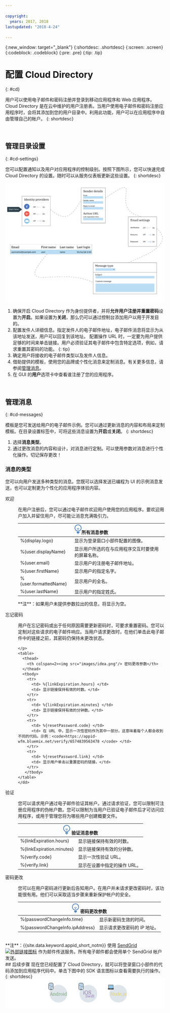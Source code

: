 ```yaml
---

copyright:
  years: 2017, 2018
lastupdated: "2018-4-24"

---
```


{:new_window: target="_blank"}
{:shortdesc: .shortdesc}
{:screen: .screen}
{:codeblock: .codeblock}
{:pre: .pre}
{:tip: .tip}

# 配置 Cloud Directory
{: #cd}

用户可以使用电子邮件和密码注册并登录到移动应用程序和 Web 应用程序。Cloud Directory 是在云中维护的用户注册表。当用户使用电子邮件和密码注册应用程序时，会将其添加到您的用户目录中。利用此功能，用户可以在应用程序中自由管理自己的帐户。
{: shortdesc}

</br>

## 管理目录设置
{: #cd-settings}

您可以配置通知以及用户对应用程序的控制级别。按照下图所示，您可以快速完成 Cloud Directory 的设置。随时可以从服务仪表板更新这些设置。
{: shortdesc}

![配置 Cloud Directory](/images/cloud-directory.png)

1. 确保开启 Cloud Directory 作为身份提供者，并将**允许用户注册并重置密码**设置为**开启**。如果设置为**关闭**，那么仍可以通过控制台添加用户以用于开发目的。
2. 配置发件人详细信息。指定发件人的电子邮件地址，电子邮件消息将显示为从该地址发送，用户可以回复到该地址。
配置操作 URL 时，一定要为用户提供足够的时间来单击链接。用户必须验证其电子邮件中包含特定选项，例如，请求重置其密码的功能。
  {: tip}
3. 确定用户将接收的电子邮件类型以及发件人信息。
4. 借助提供的模板，使用您的品牌或个性化消息来定制消息。有关更多信息，请参阅[管理消息](/docs/services/appid/cloud-directory.html#cd-messages)。
5. 在 GUI 的**用户**选项卡中查看谁注册了您的应用程序。

</br>

## 管理消息
{: #cd-messages}

模板是您可发送给用户的电子邮件示例。您可以通过更新消息的内容和布局来定制模板。在目录设置标签中，可将这些消息设置为**开启**或**关闭**。
{: shortdesc}

1. 选择**消息类型**。
2. 通过更改消息的内容和设计，对消息进行定制。可以使用参数对消息进行个性化操作。切记保存更改！

### 消息的类型

您可以向用户发送多种类型的消息。您既可以选择发送已编程为 UI 的示例消息发送，也可以定制更为个性化的应用程序体验内容。

<dl>
  <dt>欢迎</dt>
    <dd><p>在用户注册后，您可以通过电子邮件欢迎用户使用您的应用程序。要欢迎用户加入并留住用户，尽可能让消息充满吸引力。
    </p>
    <table>
      <thead>
        <th colspan=2><img src="images/idea.png"/>所有消息参数</th>
      </thead>
      <tbody>
        <tr>
          <td> %{display.logo} </td>
          <td> 显示为登录窗口小部件配置的图像。</td>
        </tr>
        <tr>
          <td> %{user.displayName} </td>
          <td> 显示用户所选的在与应用程序交互时要使用的屏幕名称。</td>
        </tr>
        <tr>
          <td> %{user.email} </td>
          <td> 显示用户的注册电子邮件地址。</td>
        </tr>
        <tr>
          <td> %{user.firstName} </td>
          <td> 显示用户的指定名字。</td>
        </tr>
        <tr>
          <td> %{user.formattedName} </td>
          <td> 显示用户的全名。</td>
        </tr>
        <tr>
          <td> %{user.lastName} </td>
          <td> 显示用户的指定姓氏。</td>
        </tr>
      </tbody>
    </table>
    <p>**注**：如果用户未提供参数拉出的信息，将显示为空。</p></dd>
  <dt>忘记密码</dt>
    <dd><p>用户在忘记密码或出于任何原因需要更新密码时，可要求重置密码。您可以定制对这些请求的电子邮件响应。当用户请求更改时，在他们单击此电子邮件中的链接之前，其密码仍保持未更改状态。

    </p>
    <table>
      <thead>
        <th colspan=2><img src="images/idea.png"/> 密码更改参数</th>
      </thead>
      <tbody>
        <tr>
          <td> %{linkExpiration.hours} </td>
          <td> 显示链接保持有效的时数。</td>
        </tr>
        <tr>
          <td> %{linkExpiration.minutes} </td>
          <td> 显示链接保持有效的分钟数。</td>
        </tr>
        <tr>
          <td> %{resetPassword.code} </td>
          <td> 在 URL 中，显示一次性密码作为其中一部分。这意味着每个人都会收到不同的代码。示例：<code>https://appid-wfm.bluemix.net/verify/6574839563478 </code> </td>
        </tr>
        <tr>
          <td> %{resetPassword.link} </td>
          <td> 显示用户单击以重置密码的链接。</td>
        </tr>
       </tbody>
    </table>
    </dd>
  <dt>验证</dt>
    <dd><p>您可以请求用户通过电子邮件验证其帐户。通过请求验证，您可以限制可注册应用程序的伪帐户数。您可以限制为当用户已验证电子邮件后才可访问应用程序，或用于管理您将为哪些用户创建概要文件。</p>
    <table>
      <thead>
        <th colspan=2><img src="images/idea.png"/> 验证消息参数</th>
      </thead>
      <tbody>
        <tr>
          <td> %{linkExpiration.hours} </td>
          <td> 显示链接保持有效的时数。</td>
        </tr>
        <tr>
          <td> %{linkExpiration.minutes} </td>
          <td> 显示链接保持有效的分钟数。</td>
        </tr>
        <tr>
          <td> %{verify.code} </td>
          <td> 显示一次性验证 URL。</td>
        </tr>
        <tr>
          <td> %{verify.link} </td>
          <td> 显示在设置中指定的操作 URL。</td>
        </tr>
      </tbody>
    </table>
    </dd>
  <dt>密码更改</dt>
    <dd><p>您可以在用户密码进行更新后告知用户。在用户并未请求更改密码时，该功能很有用。他们可以采取适当步骤来重新保护帐户的安全。
    </p>
    <table>
      <thead>
        <th colspan=2><img src="images/idea.png"/> 密码更改参数</th>
      </thead>
      <tbody>
        <tr>
          <td> %{passwordChangeInfo.time} </td>
          <td> 显示新密码生效的时间。</td>
        </tr>
        <tr>
          <td> %{passwordChangeInfo.ipAddress} </td>
          <td> 显示请求更改密码的 IP 地址。</td>
        </tr>
      </tbody>
    </table>
    </dd>
</dl>
</br>
**注**：{{site.data.keyword.appid_short_notm}} 使用 <a href="https://www.sendgrid.com" target="_blank">SendGrid <img src="../../icons/launch-glyph.svg" alt="外部链接图标"></a> 作为邮件传送服务。所有电子邮件都会使用单个 SendGrid 帐户发送。

</br>
## 后续步骤
现在您已经配置了 Cloud Directory，就可以将登录窗口小部件的代码添加到应用程序代码中。单击下图中的 SDK 语言图标以查看需要执行的操作。
{: shortdesc}

<img usemap="#options-map" border="0" class="image" id="options" src="images/options.png" width="750" alt="单击 SDK 语言图标，开始在您的应用程序中使用 Dloud Directory。" style="width:750px;" />
<map name="options-map" id="options-map">
<area href="login-widget.html#branded-ui-android" alt="使用 Android SDK 管理登录体验。" shape="rect" coords="187, 6, 305, 120" />
<area href="login-widget.html#branded-ui-ios-swift" alt="使用 iOS Swift SDK 管理登录体验。" shape="rect" coords="333, 6, 448, 125" />
<area href="login-widget.html#branded-ui-nodejs" alt="使用 Node.js SDK 管理登录体验。" shape="rect" coords="472, 7, 590, 121" />
</map>
